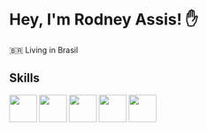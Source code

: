# Hey, I'm Rodney Assis! :raised_hand:

🇧🇷 Living in Brasil

## Skills
<img src="https://cdn4.iconfinder.com/data/icons/logos-and-brands/512/267_Python_logo-512.png" width="50" height="50" style="max-width:100%"></img>
<img src="https://cdn.iconscout.com/icon/free/png-512/c-programming-569564.png" width="50" height="50" style="max-width:100%"></img>
<img src="http://maurizioregoli.it/wp-content/uploads/2021/01/programmatore-siena-javascript-2752148-2284965.png" width="50" height="50" style="max-width:100%"></img>
<img src="https://cdn4.iconfinder.com/data/icons/iconsimple-logotypes/512/github-512.png" width="50" height="50" style="max-width:100%"></img>
<img src="https://git-scm.com/images/logos/downloads/Git-Icon-1788C.png" width="50" height="50" style="max-width:100%"></img>
